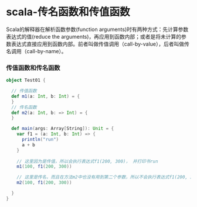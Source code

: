 # scala-传名函数和传值函数

Scala的解释器在解析函数参数(function arguments)时有两种方式：先计算参数表达式的值(reduce the arguments)，再应用到函数内部；或者是将未计算的参数表达式直接应用到函数内部。前者叫做传值调用（call-by-value），后者叫做传名调用（call-by-name）。

### 传值函数和传名函数

```scala
object Test01 {

  // 传值函数
  def m1(a: Int, b: Int) = {
  }
  // 传名函数
  def m2(a: Int, b: => Int) = {
  }

  def main(args: Array[String]): Unit = {
    var f1 = (a: Int, b: Int) => {
      println("run")
      a + b
    }
   
    // 这里因为是传值，所以会执行表达式f1(200, 300)， 并打印书run
    m1(100, f1(200, 300)) 

    // 这里是传名，而且在方法m2中也没有用到第二个参数，所以不会执行表达式f1(200, 300)
    m2(100, f1(200, 300))

  }
}
```







